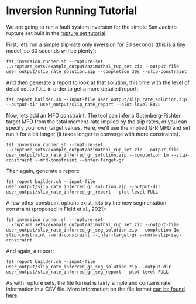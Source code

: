 # Inversion Running Tutorial

We are going to run a fault system inversion for the simple San Jacinto rupture set built in the [rupture set tutorial](../rupture_sets).

First, lets run a simple slip-rate only inversion for 30 seconds (this is a tiny model, so 30 seconds will be plenty):

```
fst_inversion_runner.sh --rupture-set ../rupture_sets/example_output/azimuthal_rup_set.zip --output-file user_output/slip_rate_solution.zip --completion 30s --slip-constraint
```

And then generate a report to look at that solution, this time with the level of detail set to `FULL` in order to get a more detailed report:

```
fst_report_builder.sh --input-file user_output/slip_rate_solution.zip --output-dir user_output/slip_rate_report --plot-level FULL
```

Now, lets add an MFD constraint. The tool can infer a Gutenberg-Richter target MFD from the total moment-rate implied by the slip rates, or you can specify your own target values. Here, we'll use the implied G-R MFD and set run it for a bit longer (it takes longer to converge with more constraints).

```
fst_inversion_runner.sh --rupture-set ../rupture_sets/example_output/azimuthal_rup_set.zip --output-file user_output/slip_rate_inferred_gr_solution.zip --completion 1m --slip-constraint --mfd-constraint --infer-target-gr
```

Then again, generate a report:

```
fst_report_builder.sh --input-file user_output/slip_rate_inferred_gr_solution.zip --output-dir user_output/slip_rate_inferred_gr_report --plot-level FULL
```

A few other constraint options exist, lets try the new segmentation constraint (proposed in Field et al., 2021):

```
fst_inversion_runner.sh --rupture-set ../rupture_sets/example_output/azimuthal_rup_set.zip --output-file user_output/slip_rate_inferred_gr_seg_solution.zip --completion 1m --slip-constraint --mfd-constraint --infer-target-gr --norm-slip-seg-constraint
```

And again, a report:

```
fst_report_builder.sh --input-file user_output/slip_rate_inferred_gr_seg_solution.zip --output-dir user_output/slip_rate_inferred_gr_seg_report --plot-level FULL
```

As with rupture sets, the file format is fairly simple and contains rate information in a CSV file. More information on the file format [can be found here](https://opensha.org/Modular-Fault-System-Solution).

